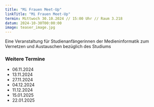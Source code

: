 ```yaml
---
title: "Mi Frauen Meet-Up"
linkTitle: "Mi Frauen Meet-Up"
termin: Mittwoch 30.10.2024 // 15:00 Uhr // Raum 3.218
datum: 2024-10-30T00:00:00
image: teaser_image.jpg
---
```

Eine Veranstaltung für Studienanfängerinnen der Medieninformatik zum Vernetzen und Austauschen bezüglich des Studiums

### Weitere Termine
* 06.11.2024
* 13.11.2024
* 27.11.2024
* 04.12.2024
* 11.12.2024
* 15.01.2025
* 22.01.2025